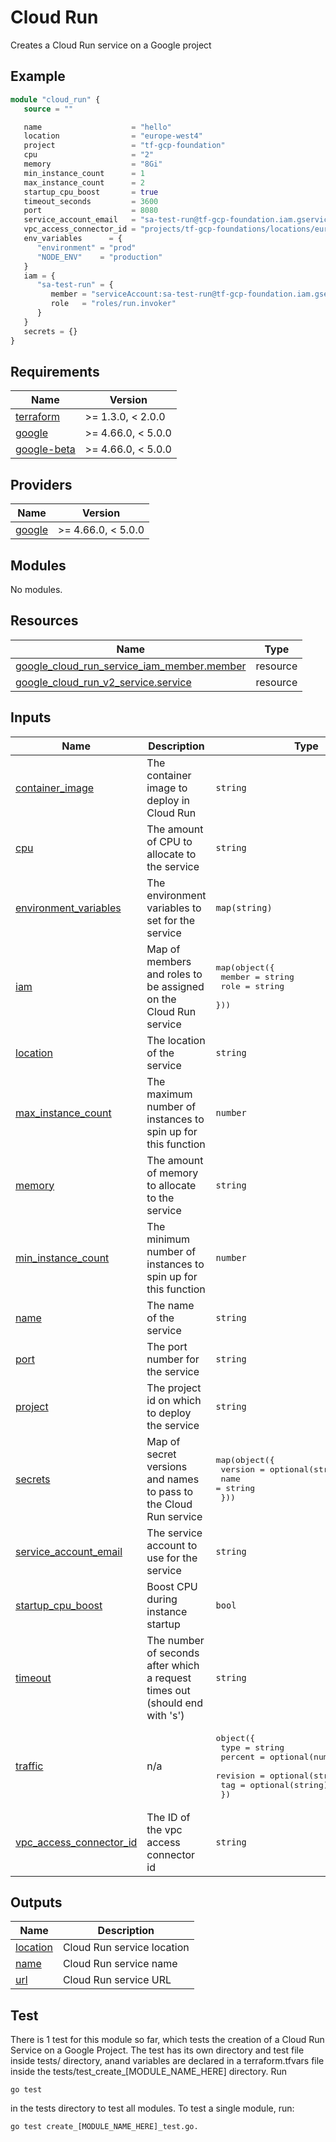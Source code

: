 # Cloud Run

Creates a Cloud Run service on a Google project

## Example

```terraform
module "cloud_run" {
   source = ""

   name                    = "hello"
   location                = "europe-west4"
   project                 = "tf-gcp-foundation"
   cpu                     = "2"
   memory                  = "8Gi"
   min_instance_count      = 1
   max_instance_count      = 2
   startup_cpu_boost       = true
   timeout_seconds         = 3600
   port                    = 8080
   service_account_email   = "sa-test-run@tf-gcp-foundation.iam.gserviceaccount.com"
   vpc_access_connector_id = "projects/tf-gcp-foundations/locations/europe-west4/connectors/default"
   env_variables      = {
      "environment" = "prod"
      "NODE_ENV"    = "production"
   }
   iam = {
      "sa-test-run" = {
         member = "serviceAccount:sa-test-run@tf-gcp-foundation.iam.gserviceaccount.com"
         role   = "roles/run.invoker"
      }
   }
   secrets = {}
}
```

<!-- BEGINNING OF PRE-COMMIT-TERRAFORM DOCS HOOK -->
## Requirements

| Name | Version |
|------|---------|
| <a name="requirement_terraform"></a> [terraform](#requirement\_terraform) | >= 1.3.0, < 2.0.0 |
| <a name="requirement_google"></a> [google](#requirement\_google) | >= 4.66.0, < 5.0.0 |
| <a name="requirement_google-beta"></a> [google-beta](#requirement\_google-beta) | >= 4.66.0, < 5.0.0 |

## Providers

| Name | Version |
|------|---------|
| <a name="provider_google"></a> [google](#provider\_google) | >= 4.66.0, < 5.0.0 |

## Modules

No modules.

## Resources

| Name | Type |
|------|------|
| [google_cloud_run_service_iam_member.member](https://registry.terraform.io/providers/hashicorp/google/latest/docs/resources/cloud_run_service_iam_member) | resource |
| [google_cloud_run_v2_service.service](https://registry.terraform.io/providers/hashicorp/google/latest/docs/resources/cloud_run_v2_service) | resource |

## Inputs

| Name | Description | Type | Default | Required |
|------|-------------|------|---------|:--------:|
| <a name="input_container_image"></a> [container\_image](#input\_container\_image) | The container image to deploy in Cloud Run | `string` | `"us-docker.pkg.dev/cloudrun/container/hello"` | no |
| <a name="input_cpu"></a> [cpu](#input\_cpu) | The amount of CPU to allocate to the service | `string` | n/a | yes |
| <a name="input_environment_variables"></a> [environment\_variables](#input\_environment\_variables) | The environment variables to set for the service | `map(string)` | n/a | yes |
| <a name="input_iam"></a> [iam](#input\_iam) | Map of members and roles to be assigned on the Cloud Run service | <pre>map(object({<br>    member = string<br>    role   = string<br>  }))</pre> | `{}` | no |
| <a name="input_location"></a> [location](#input\_location) | The location of the service | `string` | n/a | yes |
| <a name="input_max_instance_count"></a> [max\_instance\_count](#input\_max\_instance\_count) | The maximum number of instances to spin up for this function | `number` | n/a | yes |
| <a name="input_memory"></a> [memory](#input\_memory) | The amount of memory to allocate to the service | `string` | n/a | yes |
| <a name="input_min_instance_count"></a> [min\_instance\_count](#input\_min\_instance\_count) | The minimum number of instances to spin up for this function | `number` | n/a | yes |
| <a name="input_name"></a> [name](#input\_name) | The name of the service | `string` | n/a | yes |
| <a name="input_port"></a> [port](#input\_port) | The port number for the service | `string` | n/a | yes |
| <a name="input_project"></a> [project](#input\_project) | The project id on which to deploy the service | `string` | n/a | yes |
| <a name="input_secrets"></a> [secrets](#input\_secrets) | Map of secret versions and names to pass to the Cloud Run service | <pre>map(object({<br>    version = optional(string, "latest")<br>    name    = string<br>  }))</pre> | n/a | yes |
| <a name="input_service_account_email"></a> [service\_account\_email](#input\_service\_account\_email) | The service account to use for the service | `string` | n/a | yes |
| <a name="input_startup_cpu_boost"></a> [startup\_cpu\_boost](#input\_startup\_cpu\_boost) | Boost CPU during instance startup | `bool` | n/a | yes |
| <a name="input_timeout"></a> [timeout](#input\_timeout) | The number of seconds after which a request times out (should end with 's') | `string` | n/a | yes |
| <a name="input_traffic"></a> [traffic](#input\_traffic) | n/a | <pre>object({<br>    type     = string<br>    percent  = optional(number)<br>    revision = optional(string)<br>    tag      = optional(string)<br>  })</pre> | <pre>{<br>  "percent": 100,<br>  "type": "TRAFFIC_TARGET_ALLOCATION_TYPE_LATEST"<br>}</pre> | no |
| <a name="input_vpc_access_connector_id"></a> [vpc\_access\_connector\_id](#input\_vpc\_access\_connector\_id) | The ID of the vpc access connector id | `string` | n/a | yes |

## Outputs

| Name | Description |
|------|-------------|
| <a name="output_location"></a> [location](#output\_location) | Cloud Run service location |
| <a name="output_name"></a> [name](#output\_name) | Cloud Run service name |
| <a name="output_url"></a> [url](#output\_url) | Cloud Run service URL |
<!-- END OF PRE-COMMIT-TERRAFORM DOCS HOOK -->

## Test
There is 1 test for this module so far, which tests the creation of a Cloud Run Service on a Google Project. The test has its own directory and test file inside tests/ directory, anand variables are declared in a terraform.tfvars file inside the tests/test_create_[MODULE_NAME_HERE] directory. Run
```
go test
```
in the tests directory to test all modules. To test a single module, run:
```
go test create_[MODULE_NAME_HERE]_test.go.
```
